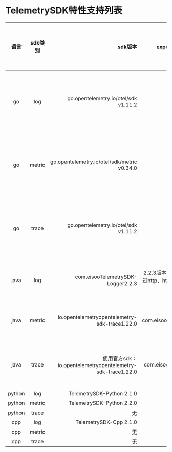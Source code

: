 # TelemetrySDK特性支持列表

|  语言  | sdk类别 |sdk版本  | exporter to AR版本 |数据格式规范性（link, resource等字段名统一） | 是否支持多provider |是否支持实时打印  | 编码格式兼容性 |SuperAgent数据接收器是否支持  | 在devops上是否有开发指南 |
|:-----:|:----------:|-----:|:----------:|:-----:|:----------:|-----:|:----------:|-----:|:----------:|
| go |  log   | go.opentelemetry.io/otel/sdk v1.11.2 |   v2.5.0   | 规范统一  |     否 | 支持打印到标准输出（非实时） |   json,支持gzip压缩   | 支持 |  否  |
| go |  metric   |go.opentelemetry.io/otel/sdk/metric v0.34.0  |  v2.5.0    | 规范统一 |    否  | 支持打印到标准输出（非实时） |  json,支持gzip压缩    | 支持 |    是  |
| go |  trace   | go.opentelemetry.io/otel/sdk v1.11.2 | v2.5.0     | 规范统一 |   否   | 支持打印到标准输出（非实时） |  json,支持gzip压缩    | 支持 | 是     |
| java |  log   |<groupId>com.eisoo</groupId><artifactId>TelemetrySDK-Logger</artifactId><version>2.2.3</version>|2.2.3版本的sdk内包含了可以通过http、https方式发送到AR的能力| 规范统一 |  否    | 支持打印到标准输出 |json     |  | 否    |
| java |  metric   | 	<groupId>io.opentelemetry</groupId><artifactId>opentelemetry-sdk-trace</artifactId><version>1.22.0</version> | <groupId>com.eisoo</groupId><artifactId>MetrocExporter</artifactId><version>1.0.0</version>     | 规范统一 |    否  | 支持打印到标准输出 |   json   | 支持 |  否    |
| java |  trace   |使用官方sdk：<groupId>io.opentelemetry</groupId><artifactId>opentelemetry-sdk-trace</artifactId><version>1.22.0</version>  |<groupId>com.eisoo</groupId><artifactId>TraceExporter</artifactId><version>1.0.0</version>| 规范统一 | 否     | 支持实现打印到标准输出 |  json    |  |   否   |
| python |  log   | TelemetrySDK-Python 2.1.0 |  无    | 不规范 |    否  | 无 |   json   | 支持 |  否   |
| python |  metric   | TelemetrySDK-Python 2.2.0 |   无   | 不规范 |   否   | 无 |  json    | 支持 |   有   |
| python |  trace   | 无 |  无    | 无 |    否  | 无 |   无   | 无 |   无   |
| cpp |  log   | TelemetrySDK-Cpp 2.1.0 |   2.1.0   | 不规范 |    否  |无  |   json   | 支持 |   无   |
| cpp |  metric   | 无 |   无   | 无 |     否 | 无 |    无  | 无 |    无  |
| cpp |  trace   | 无 |    无  |  无|   否   | 无 |  无    | 无 |  无    |
